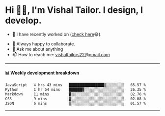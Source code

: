 # Hi 👋🏻, I'm Vishal Tailor. I design, I develop.

- 🔭 I have recently worked on ([check here](https://vishaltailor.com)😁).
<!-- - 🎦 Currently watching: JavaScript: The Hard Parts By Will Sentance. -->
- 👯 Always happy to collaborate.
- 💬 Ask me about anything
- 📫 How to reach me: <a href="mailto:vishaltailors22@gmail.com">vishaltailors22@gmail.com</a>

<hr /> 
<h4>📊 Weekly development breakdown</h4>
<!--START_SECTION:waka-->

```txt
JavaScript   4 hrs 43 mins   ████████████████▒░░░░░░░░   65.57 %
Python       1 hr 54 mins    ██████▓░░░░░░░░░░░░░░░░░░   26.35 %
Markdown     11 mins         ▓░░░░░░░░░░░░░░░░░░░░░░░░   02.76 %
CSS          9 mins          ▓░░░░░░░░░░░░░░░░░░░░░░░░   02.08 %
JSON         6 mins          ▒░░░░░░░░░░░░░░░░░░░░░░░░   01.57 %
```

<!--END_SECTION:waka-->
<hr /> 

<!-- ![](./profile-3d-contrib/profile-green-animate.svg) -->
